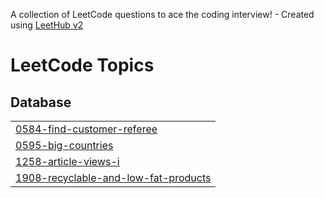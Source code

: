 A collection of LeetCode questions to ace the coding interview! - Created using [LeetHub v2](https://github.com/arunbhardwaj/LeetHub-2.0)
<!---LeetCode Topics Start-->
# LeetCode Topics
## Database
|  |
| ------- |
| [0584-find-customer-referee](https://github.com/MoreVishal2/leetcode-MySQL/tree/master/0584-find-customer-referee) |
| [0595-big-countries](https://github.com/MoreVishal2/leetcode-MySQL/tree/master/0595-big-countries) |
| [1258-article-views-i](https://github.com/MoreVishal2/leetcode-MySQL/tree/master/1258-article-views-i) |
| [1908-recyclable-and-low-fat-products](https://github.com/MoreVishal2/leetcode-MySQL/tree/master/1908-recyclable-and-low-fat-products) |
<!---LeetCode Topics End-->